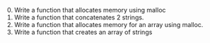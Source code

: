0. Write a function that allocates memory using malloc
1. Write a function that concatenates 2 strings.
2. Write a function that allocates memory for an array using malloc.
3. Write a function that creates an array of strings
